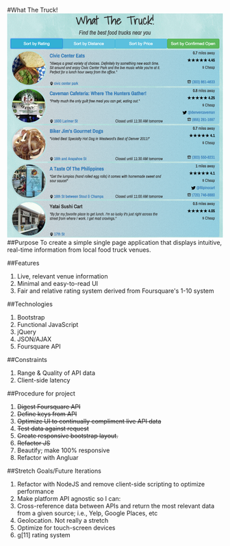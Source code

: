 #What The Truck!
![](img/i1-demo.png)
##Purpose
To create a simple single page application that displays intuitive, real-time information from local food truck venues.

##Features
1. Live, relevant venue information
1. Minimal and easy-to-read UI
1. Fair and relative rating system derived from Foursquare's 1-10 system

##Technologies
1. Bootstrap
1. Functional JavaScript
1. jQuery
1. JSON/AJAX
1. Foursquare API

##Constraints
1. Range & Quality of API data
1. Client-side latency

##Procedure for project
1. ~~Digest Foursquare API~~
1. ~~Define keys from API~~
1. ~~Optimize UI to continually compliment live API data~~
1. ~~Test data against request~~
1. ~~Create responsive bootstrap layout.~~
1. ~~Refactor JS~~
1. Beautify; make 100% responsive
1. Refactor with Angluar

##Stretch Goals/Future Iterations
1. Refactor with NodeJS and remove client-side scripting to optimize performance
1. Make platform API agnostic so I can:
1. Cross-reference data between APIs and return the most relevant data from a given source; i.e., Yelp, Google Places, etc
1. Geolocation. Not really a stretch
1. Optimize for touch-screen devices
1. g[11] rating system
